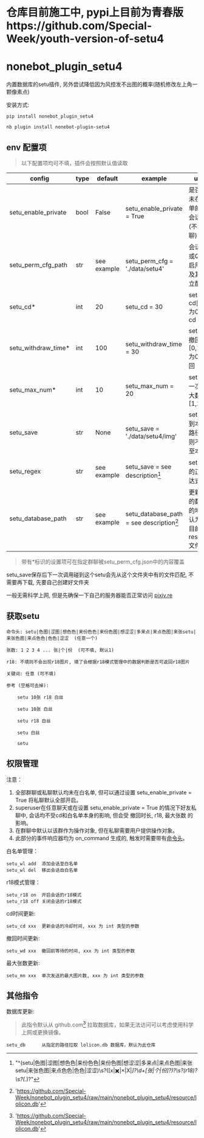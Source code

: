 # 仓库目前施工中, pypi上目前为青春版https://github.com/Special-Week/youth-version-of-setu4
# nonebot_plugin_setu4

内置数据库的setu插件, 另外尝试降低因为风控发不出图的概率(随机修改左上角一颗像素点)

安装方式:

    pip install nonebot_plugin_setu4
    
    nb plugin install nonebot-plugin-setu4

## env 配置项

>以下配置项均可不填，插件会按照默认值读取

|config             |type            |default    |example                                  |usage                                   |
|-------------------|----------------|-----------|-----------------------------------------|----------------------------------------|
|setu_enable_private|bool            |False      |setu_enable_private = True               |是否允许未在白名单的私聊会话使用(不影响群聊)|
|setu_perm_cfg_path |str             |see example|setu_perm_cfg = './data/setu4'           |会话(群号或QQ号)启用、r18及其他独立配置项  |
|setu_cd*           |int             |20         |setu_cd = 30                             |setu默认cd[0,+∞], 为0时无cd              |
|setu_withdraw_time*|int             |100        |setu_withdraw_time = 30                  |setu默认撤回时间[0,100], 为0时不撤回      |
|setu_max_num*      |int             |10         |setu_max_num = 20                        |setu默认一次性最大数量[1,25]              |
|setu_save          |str             |None       |setu_save = './data/setu4/img'           |setu保存到本地的路径, 留空则不保存至本地   |
|setu_regex         |str             |see example|setu_save = see description[^1]          |setu插件的正则表达式匹配                  |
|setu_database_path |str             |see example|setu_database_path = see description[^2] |更新使用的数据库的地址, 默认为此项目的resource文件夹下|

>带有*标识的设置项可在指定群聊被setu_perm_cfg.json中的内容覆盖

[^1]:"^(setu|色图|涩图|想色色|来份色色|来份色图|想涩涩|多来点|来点色图|来张setu|来张色图|来点色色|色色|涩涩)\s?([x|✖️|×|X|*]?\d+[张|个|份]?)?\s?(r18)?\s?(.*)?"

[^2]:'https://github.com/Special-Week/nonebot_plugin_setu4/raw/main/nonebot_plugin_setu4/resource/lolicon.db'

setu_save保存后下一次调用碰到这个setu会先从这个文件夹中有的文件匹配, 不需要再下载, 先要自己创建好文件夹

一般无需科学上网, 但是先确保一下自己的服务器能否正常访问 [pixiv.re](https://pixiv.re)

## 获取setu

    命令头: setu|色图|涩图|想色色|来份色色|来份色图|想涩涩|多来点|来点色图|来张setu|来张色图|来点色色|色色|涩涩  (任意一个)
    
    张数: 1 2 3 4 ... 张|个|份  (可不填, 默认1)
    
    r18: 不填则不会出现r18图片, 填了会根据r18模式管理中的数据判断是否可返回r18图片
    
    关键词: 任意 (可不填)
    
    参考 (空格可去掉):   
    
        setu 10张 r18 白丝
        
        setu 10张 白丝
        
        setu r18 白丝
        
        setu 白丝
        
        setu

## 权限管理

注意：

1. 全部群聊或私聊默认均未在白名单, 但可以通过设置 setu_enable_private = True 将私聊默认全部开启。
2. superuser在任意聊天或在设置 setu_enable_private = True 的情况下好友私聊中, 会话均不受cd和白名单本身的影响, 但会受 撤回时长, r18, 最大张数 的影响。
3. 在群聊中默认以该群作为操作对象, 但在私聊需要用户提供操作对象。
4. 此部分的事件响应器均为 on_command 生成的, 触发时需要带有[命令头](https://v2.nonebot.dev/docs/api/config#Config-command_start)。

白名单管理：

    setu_wl add  添加会话至白名单
    setu_wl del  移出会话自白名单

r18模式管理：

    setu_r18 on  开启会话的r18模式
    setu_r18 off 关闭会话的r18模式

cd时间更新:

    setu_cd xxx  更新会话的冷却时间, xxx 为 int 类型的参数

撤回时间更新:

    setu_wd xxx  撤回前等待的时间, xxx 为 int 类型的参数

最大张数更新:

    setu_mn xxx  单次发送的最大图片数, xxx 为 int 类型的参数

## 其他指令

数据库更新:
>此指令默认从 github.com[^2] 拉取数据库，如果无法访问可以考虑使用科学上网或更换镜像。

    setu_db      从指定的路径拉取 lolicon.db 数据库，默认为此仓库

